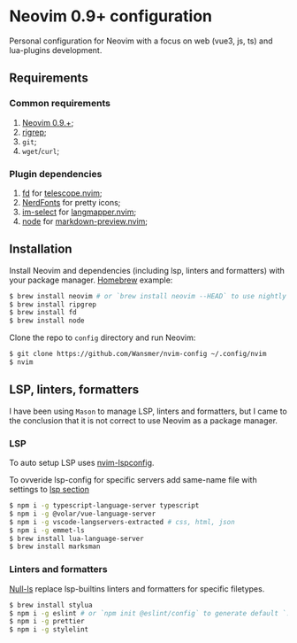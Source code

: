 # Neovim 0.9+ configuration

Personal configuration for Neovim with a focus on web (vue3, js, ts) and lua-plugins development.

## Requirements

### Common requirements

1. [Neovim 0.9.+](https://github.com/neovim/neovim);
2. [rigrep](https://github.com/BurntSushi/ripgrep);
3. `git`;
4. `wget`/`curl`;

### Plugin dependencies

1. [fd](https://github.com/sharkdp/fd) for [telescope.nvim](https://github.com/nvim-telescope/telescope.nvim);
2. [NerdFonts](https://www.nerdfonts.com) for pretty icons;
3. [im-select](https://github.com/daipeihust/im-select) for [langmapper.nvim](https://github.com/Wansmer/langmapper.nvim);
4. [node](https://nodejs.org/en) for [markdown-preview.nvim](https://github.com/iamcco/markdown-preview.nvim);

## Installation

Install Neovim and dependencies (including lsp, linters and formatters) with your package manager.
[Homebrew](https://brew.sh) example:

```bash
$ brew install neovim # or `brew install neovim --HEAD` to use nightly
$ brew install ripgrep
$ brew install fd
$ brew install node
```

Clone the repo to `config` directory and run Neovim:

```bash
$ git clone https://github.com/Wansmer/nvim-config ~/.config/nvim
$ nvim
```

## LSP, linters, formatters

I have been using `Mason` to manage LSP, linters and formatters, but I came to the conclusion that it is not correct to use Neovim as a package manager.

### LSP

To auto setup LSP uses [nvim-lspconfig](https://github.com/neovim/nvim-lspconfig).

To ovveride lsp-config for specific servers add same-name file with settings to [lsp section](/lua/config/lsp/servers)

```bash
$ npm i -g typescript-language-server typescript
$ npm i -g @volar/vue-language-server
$ npm i -g vscode-langservers-extracted # css, html, json
$ npm i -g emmet-ls
$ brew install lua-language-server
$ brew install marksman
```

### Linters and formatters

[Null-ls](https://github.com/jose-elias-alvarez/null-ls.nvim) replace lsp-builtins linters and formatters for specific filetypes.

```bash
$ brew install stylua
$ npm i -g eslint # or `npm init @eslint/config` to generate default `.eslintrc`
$ npm i -g prettier
$ npm i -g stylelint
```
